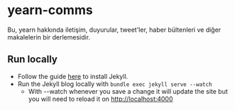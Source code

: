 # yearn-comms
Bu, yearn hakkında iletişim, duyurular, tweet'ler, haber bültenleri ve diğer makalelerin bir derlemesidir.

## Run locally
- Follow the guide [here](https://jekyllrb.com/docs/) to install Jekyll.
- Run the Jekyll blog locally with `bundle exec jekyll serve --watch`
  - With --watch whenever you save a change it will update the site but you will need to reload it on [http://localhost:4000](http://localhost:4000)
